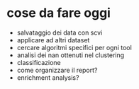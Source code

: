 # cose da fare oggi

- salvataggio dei data con scvi
- applicare ad altri dataset
- cercare algoritmi specifici per ogni tool
- analisi dei nan ottenuti nel clustering
- classificazione
- come organizzare il report?
- enrichment analysis?
